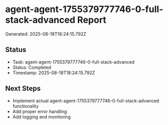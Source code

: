 # agent-agent-1755379777746-0-full-stack-advanced Report

Generated: 2025-08-18T18:24:15.792Z

## Status
- Task: agent-agent-1755379777746-0-full-stack-advanced
- Status: Completed
- Timestamp: 2025-08-18T18:24:15.792Z

## Next Steps
- Implement actual agent-agent-1755379777746-0-full-stack-advanced functionality
- Add proper error handling
- Add logging and monitoring
